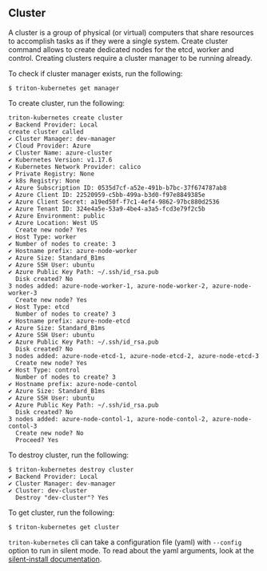 ## Cluster

A cluster is a group of physical (or virtual) computers that share resources to accomplish tasks as if they were a single system.
Create cluster command allows to create dedicated nodes for the etcd, worker and control. Creating clusters require a cluster manager to be running already.

To check if cluster manager exists, run the following:

```
$ triton-kubernetes get manager
```

To create cluster, run the following:

```
triton-kubernetes create cluster
✔ Backend Provider: Local
create cluster called
✔ Cluster Manager: dev-manager
✔ Cloud Provider: Azure
✔ Cluster Name: azure-cluster
✔ Kubernetes Version: v1.17.6
✔ Kubernetes Network Provider: calico
✔ Private Registry: None
✔ k8s Registry: None
✔ Azure Subscription ID: 0535d7cf-a52e-491b-b7bc-37f674787ab8
✔ Azure Client ID: 22520959-c5bb-499a-b3d0-f97e8849385e
✔ Azure Client Secret: a19ed50f-f7c1-4ef4-9862-97bc880d2536
✔ Azure Tenant ID: 324e4a5e-53a9-4be4-a3a5-fcd3e79f2c5b
✔ Azure Environment: public
✔ Azure Location: West US
  Create new node? Yes
✔ Host Type: worker
✔ Number of nodes to create: 3
✔ Hostname prefix: azure-node-worker
✔ Azure Size: Standard_B1ms
✔ Azure SSH User: ubuntu
✔ Azure Public Key Path: ~/.ssh/id_rsa.pub
  Disk created? No
3 nodes added: azure-node-worker-1, azure-node-worker-2, azure-node-worker-3
  Create new node? Yes
✔ Host Type: etcd
  Number of nodes to create? 3
✔ Hostname prefix: azure-node-etcd
✔ Azure Size: Standard_B1ms
✔ Azure SSH User: ubuntu
✔ Azure Public Key Path: ~/.ssh/id_rsa.pub
  Disk created? No
3 nodes added: azure-node-etcd-1, azure-node-etcd-2, azure-node-etcd-3
  Create new node? Yes
✔ Host Type: control
  Number of nodes to create? 3
✔ Hostname prefix: azure-node-contol
✔ Azure Size: Standard_B1ms
✔ Azure SSH User: ubuntu
✔ Azure Public Key Path: ~/.ssh/id_rsa.pub
  Disk created? No
3 nodes added: azure-node-contol-1, azure-node-contol-2, azure-node-contol-3
  Create new node? No
  Proceed? Yes
```


To destroy cluster, run the following:

```
$ triton-kubernetes destroy cluster
✔ Backend Provider: Local
✔ Cluster Manager: dev-manager
✔ Cluster: dev-cluster
  Destroy "dev-cluster"? Yes
```

To get cluster, run the following:

```
$ triton-kubernetes get cluster
```


`triton-kubernetes` cli can take a configuration file (yaml) with `--config` option to run in silent mode. To read about the yaml arguments, look at the [silent-install documentation](https://github.com/joyent/triton-kubernetes/tree/master/docs/guide/silent-install-yaml.md).
